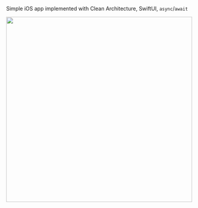 Simple iOS app implemented with Clean Architecture, SwiftUI, `async`/`await`

<img src="https://user-images.githubusercontent.com/17815721/212366136-41717ba2-6f56-4168-a5de-43a3b982283b.gif" height="500">
